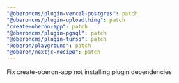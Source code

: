 ```yaml
---
"@oberoncms/plugin-vercel-postgres": patch
"@oberoncms/plugin-uploadthing": patch
"create-oberon-app": patch
"@oberoncms/plugin-pgsql": patch
"@oberoncms/plugin-turso": patch
"@oberon/playground": patch
"@oberon/nextjs-recipe": patch
---
```


Fix create-oberon-app not installing plugin dependencies
